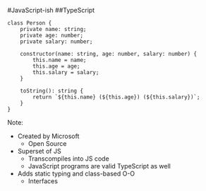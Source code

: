 #JavaScript-ish
##TypeScript

```
class Person {
    private name: string;
    private age: number;
    private salary: number;

    constructor(name: string, age: number, salary: number) {
        this.name = name;
        this.age = age;
        this.salary = salary;
    }
    
    toString(): string {
        return `${this.name} (${this.age}) (${this.salary})`;
    }
}
```

Note:
+ Created by Microsoft
    + Open Source
+ Superset of JS
    + Transcompiles into JS code
    + JavaScript programs are valid TypeScript as well
+ Adds static typing and class-based O-O
    + Interfaces    
